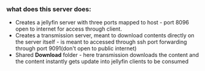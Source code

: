 ### what does this server does:
* Creates a jellyfin server with three ports mapped to host - port 8096 open to internet for access through client.
* Creates a transmission server, meant to download contents directly on the server itself - is meant to accessed through ssh port forwarding through port 9091(don't open to public internet)
* Shared **Download** folder - here transmission downloads the content and the content instantly gets update into jellyfin clients to be consumed
